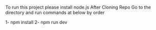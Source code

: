 To run this project please install node.js
After Cloning Repo Go to the directory and run commands at below by order

1- npm install
2- npm run dev